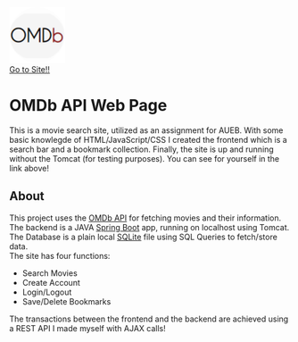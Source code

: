 [![OMDB Logo](SpringBootMVC/src/main/resources/static/images/iconcircle.png)](https://omdbaueb.herokuapp.com/index.html)  
[Go to Site!!](https://omdbaueb.herokuapp.com/index.html)  
  
# OMDb API Web Page
  
This is a movie search site, utilized as an assignment for AUEB. 
With some basic knowlegde of HTML/JavaScript/CSS I created the frontend which is a search bar and a bookmark collection.
Finally, the site is up and running without the Tomcat (for testing purposes). You can see for yourself in the link above!
  
## About
This project uses the [OMDb API](http://www.omdbapi.com/) for fetching movies and their information.   
The backend is a JAVA [Spring Boot](https://spring.io) app, running on localhost using Tomcat.  
The Database is a plain local [SQLite](https://www.sqlite.org/index.html) file using SQL Queries to fetch/store data.  
The site has four functions:  
  * Search Movies  
  * Create Account  
  * Login/Logout  
  * Save/Delete Bookmarks  

The transactions between the frontend and the backend are achieved using a REST API I made myself with AJAX calls!
